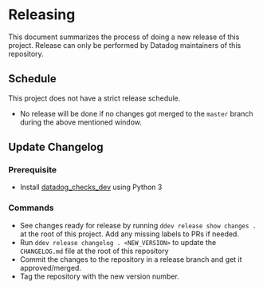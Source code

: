# Releasing

This document summarizes the process of doing a new release of this project.
Release can only be performed by Datadog maintainers of this repository.

## Schedule

This project does not have a strict release schedule.
  - No release will be done if no changes got merged to the `master` branch during the above mentioned window.

## Update Changelog

### Prerequisite

- Install [datadog_checks_dev](https://datadog-checks-base.readthedocs.io/en/latest/datadog_checks_dev.cli.html#installation) using Python 3

### Commands

- See changes ready for release by running `ddev release show changes .` at the root of this project. Add any missing labels to PRs if needed.
- Run `ddev release changelog . <NEW_VERSION>` to update the `CHANGELOG.md` file at the root of this repository
- Commit the changes to the repository in a release branch and get it approved/merged.
- Tag the repository with the new version number.
